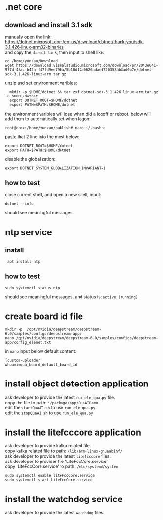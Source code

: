 # .net core
## download and install 3.1 sdk    
manually open the link:    
https://dotnet.microsoft.com/en-us/download/dotnet/thank-you/sdk-3.1.426-linux-arm32-binaries    
and copy the `direct link`, then input to shell like:
```
cd /home/yunzao/Download
wget https://download.visualstudio.microsoft.com/download/pr/2043e641-977d-43ac-b42a-f47fd9ee79ba/5b10d12a0626adaed720358ab8ad0b7e/dotnet-sdk-3.1.426-linux-arm.tar.gz
```
unzip and set environment varibles:
```
  mkdir -p $HOME/dotnet && tar zxf dotnet-sdk-3.1.426-linux-arm.tar.gz -C $HOME/dotnet
  export DOTNET_ROOT=$HOME/dotnet
  export PATH=$PATH:$HOME/dotnet
```
the environment varibles will lose when did a logoff or reboot, below will add them to automatically set when logon:
```
root@ebox:/home/yunzao/publish# nano ~/.bashrc
```
paste that 2 line into the most below:
```
export DOTNET_ROOT=$HOME/dotnet
export PATH=$PATH:$HOME/dotnet

```
disable the globalization:
```
export DOTNET_SYSTEM_GLOBALIZATION_INVARIANT=1
```
## how to test
close current shell, and open a new shell, input:
```
dotnet --info
```
should see meaningful messages.
# ntp service
## install
```
 apt install ntp
```
## how to test
```
sudo systemctl status ntp
```
should see meaningful messages, and status is: `active (running)` 

# create board id file 
```
mkdir -p  /opt/nvidia/deepstream/deepstream-6.0/samples/configs/deepstream-app/
nano /opt/nvidia/deepstream/deepstream-6.0/samples/configs/deepstream-app/config_elenet.txt
```
in `nano` input below default content:
```
[custom-uploader]
whoami=qua_board_default_board_id
```
# install object detection application
ask developer to provide the latest `run_ele_qua.py` file.    
copy the file to path: `:/package/app/QuaAIDemo`    
edit the `startQuaAI.sh` to use `run_ele_qua.py`    
edit the `stopQuaAI.sh` to use `run_ele_qua.py`

# install the litefcccore application
ask developer to provide kafka related file.  
copy kafka related file to path: `/lib/arm-linux-gnueabihf/`    
ask developer to provide the latest `litefcccore` files.      
ask developer to provider file 'LiteFccCore.service'      
copy 'LiteFccCore.service' to path: `/etc/systemd/system`      
  ```
  sudo systemctl enable liteFccCore.service
  sudo systemctl start LiteFccCore.service
```
# install the watchdog service
ask developer to provide the latest `watchdog` files.  
